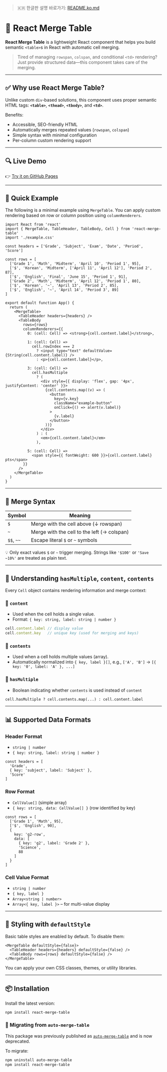 > 🇰🇷 한글판 설명 바로가기: [README.ko.md](https://github.com/pukkok/react-merge-table/blob/main/README.ko.md)

# 🧩 React Merge Table

**React Merge Table** is a lightweight React component that helps you build semantic `<table>`s in React with automatic cell merging.

> Tired of managing `rowspan`, `colspan`, and conditional `<td>` rendering? Just provide structured data—this component takes care of the merging.

---

## ✅ Why use React Merge Table?

Unlike custom `div`-based solutions, this component uses proper semantic HTML tags: **`<table>`**, **`<thead>`**, **`<tbody>`**, and **`<td>`**.

Benefits:

* Accessible, SEO-friendly HTML
* Automatically merges repeated values (`rowspan`, `colspan`)
* Simple syntax with minimal configuration
* Per-column custom rendering support

---

## 🔍 Live Demo

👉 [Try it on GitHub Pages](https://pukkok.github.io/react-merge-table/)

---

## 🚀 Quick Example

The following is a minimal example using `MergeTable`. You can apply custom rendering based on row or column position using `columnRenderers`.

```tsx
import React from 'react'
import { MergeTable, TableHeader, TableBody, Cell } from 'react-merge-table'
import './example.css'

const headers = ['Grade', 'Subject', 'Exam', 'Date', 'Period', 'Score']

const rows = [
  ['Grade 1', 'Math', 'Midterm', 'April 10', 'Period 1', 95],
  ['$', 'Korean', 'Midterm', ['April 11', 'April 12'], 'Period 2', 87],
  ['$', 'English', 'Final', 'June 15', 'Period 1', 91],
  ['Grade 2', 'Math', 'Midterm', 'April 12', 'Period 1', 80],
  ['$', 'Korean', '~', 'April 13', 'Period 2', 85],
  ['$', 'English', '~', 'April 14', 'Period 3', 89]
]

export default function App() {
  return (
    <MergeTable>
      <TableHeader headers={headers} />
      <TableBody
        rows={rows}
        columnRenderers={{
          0: (cell: Cell) => <strong>{cell.content.label}</strong>,

          1: (cell: Cell) =>
            cell.rowIndex === 2
              ? <input type="text" defaultValue={String(cell.content.label)} />
              : <p>{cell.content.label}</p>,

          3: (cell: Cell) =>
            cell.hasMultiple
              ? (
                <div style={{ display: 'flex', gap: '4px', justifyContent: 'center' }}>
                  {cell.contents.map((v) => (
                    <button
                      key={v.key}
                      className="example-button"
                      onClick={() => alert(v.label)}
                    >
                      {v.label}
                    </button>
                  ))}
                </div>
              ) : (
                <em>{cell.content.label}</em>
              ),

          5: (cell: Cell) =>
            <span style={{ fontWeight: 600 }}>{cell.content.label} pts</span>
        }}
      />
    </MergeTable>
  )
}
```

---

## 🧠 Merge Syntax

| Symbol     | Meaning                                     |
| ---------- | ------------------------------------------- |
| `$`        | Merge with the cell above (↓ rowspan)       |
| `~`        | Merge with the cell to the left (→ colspan) |
| `$$`, `~~` | Escape literal `$` or `~` symbols           |

💡 Only exact values `$` or `~` trigger merging. Strings like `'$100'` or `'Save ~10%'` are treated as plain text.

---

## 🧾 Understanding `hasMultiple`, `content`, `contents`

Every `Cell` object contains rendering information and merge context:

### 🔹 `content`

* Used when the cell holds a single value.
* Format: `{ key: string, label: string | number }`

```ts
cell.content.label // display value
cell.content.key   // unique key (used for merging and keys)
```

### 🔹 `contents`

* Used when a cell holds multiple values (array).
* Automatically normalized into `{ key, label }[]`, e.g., `['A', 'B']` → `[{ key: '0', label: 'A' }, ...]`

### 🔹 `hasMultiple`

* Boolean indicating whether `contents` is used instead of `content`

```tsx
cell.hasMultiple ? cell.contents.map(...) : cell.content.label
```

---

## 📊 Supported Data Formats

### Header Format

* `string | number`
* `{ key: string, label: string | number }`

```tsx
const headers = [
  'Grade',
  { key: 'subject', label: 'Subject' },
  'Score'
]
```

### Row Format

* `CellValue[]` (simple array)
* `{ key: string, data: CellValue[] }` (row identified by key)

```tsx
const rows = [
  ['Grade 1', 'Math', 95],
  ['$', 'English', 90],
  {
    key: 'g2-row',
    data: [
      { key: 'g2', label: 'Grade 2' },
      'Science',
      88
    ]
  }
]
```

### Cell Value Format

* `string | number`
* `{ key, label }`
* `Array<string | number>`
* `Array<{ key, label }>` – for multi-value display

---

## 🎨 Styling with `defaultStyle`

Basic table styles are enabled by default. To disable them:

```tsx
<MergeTable defaultStyle={false}>
  <TableHeader headers={headers} defaultStyle={false} />
  <TableBody rows={rows} defaultStyle={false} />
</MergeTable>
```

You can apply your own CSS classes, themes, or utility libraries.

---

## 📦 Installation

Install the latest version:

```bash
npm install react-merge-table
```

### 🔄 Migrating from `auto-merge-table`

This package was previously published as [`auto-merge-table`](https://www.npmjs.com/package/auto-merge-table) and is now deprecated.

To migrate:

```bash
npm uninstall auto-merge-table
npm install react-merge-table
```
